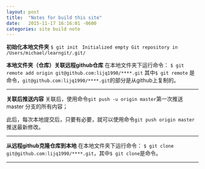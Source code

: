 ```yaml
---
layout: post
title:  "Notes for build this site"
date:   2015-11-17 16:16:01 -0600
categories: site build note
---
```


__初始化本地文件夹__
```$ git init```
``` Initialized empty Git repository in /Users/michael/learngit/.git/```

__本地文件夹（仓库）关联远程github仓库__
在本地文件夹下运行命令：
```$ git remote add origin git@github.com:lijq1990/****.git```
其中```$ git remote``` 是命令，```git@github.com:lijq1990/****.git```的部分是从github上复制的。
***
__关联后推送内容__
关联后，使用命令```git push -u origin master```第一次推送 master 分支的所有内容；

此后，每次本地提交后，只要有必要，就可以使用命令```git push origin master```推送最新修改。
***
__从远程github克隆仓库到本地__
在本地文件夹下运行命令：
```$ git clone git@github.com:lijq1990/****.git```，其中```$ git clone```是命令。
***

